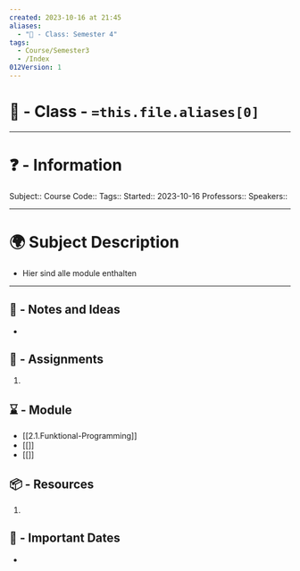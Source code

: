 ```yaml
---
created: 2023-10-16 at 21:45
aliases:
  - "🏫 - Class: Semester 4"
tags:
  - Course/Semester3
  - /Index
012Version: 1
---
```


# 📃 - Class - `=this.file.aliases[0]`
---
# ❓ - Information
Subject::
Course Code::
Tags::
Started:: 2023-10-16
Professors::
Speakers::

---
# 🌍 Subject Description
-   Hier sind alle module enthalten
---

## 📜 - Notes and Ideas
- 
## 🎯 - Assignments
1. 
## ⌛ - Module
- [[2.1.Funktional-Programming]]
- [[]]
- [[]]
## 📦 - Resources
1. 
## 📅 - Important Dates
- 
